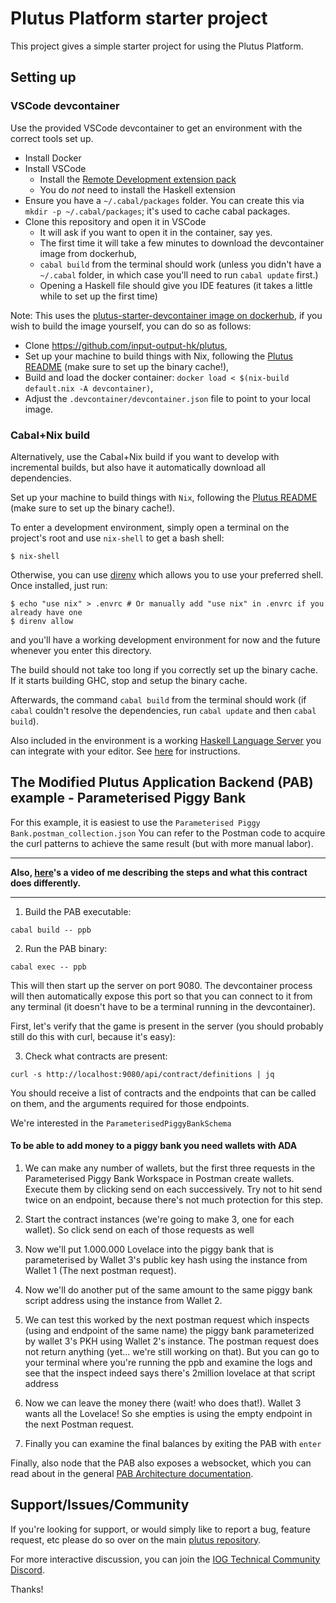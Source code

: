 # Plutus Platform starter project

This project gives a simple starter project for using the Plutus Platform.

## Setting up

### VSCode devcontainer

Use the provided VSCode devcontainer to get an environment with the correct tools set up.

- Install Docker
- Install VSCode
  - Install the [Remote Development extension pack](https://marketplace.visualstudio.com/items?itemName=ms-vscode-remote.vscode-remote-extensionpack)
  - You do *not* need to install the Haskell extension
- Ensure you have a `~/.cabal/packages` folder. You can create this via `mkdir -p ~/.cabal/packages`; it's used to cache cabal packages.
- Clone this repository and open it in VSCode
  - It will ask if you want to open it in the container, say yes.
  - The first time it will take a few minutes to download the devcontainer image from dockerhub,
  - `cabal build` from the terminal should work (unless you didn't have a `~/.cabal` folder, in which case you'll need to run `cabal update` first.)
  - Opening a Haskell file should give you IDE features (it takes a little while to set up the first time)

Note: This uses the [plutus-starter-devcontainer image on dockerhub](https://hub.docker.com/r/inputoutput/plutus-starter-devcontainer), if
you wish to build the image yourself, you can do so as follows:
  - Clone https://github.com/input-output-hk/plutus,
  - Set up your machine to build things with Nix, following the [Plutus README](https://github.com/input-output-hk/plutus/blob/master/README.adoc) (make sure to set up the binary cache!),
  - Build and load the docker container: `docker load < $(nix-build default.nix -A devcontainer)`,
  - Adjust the `.devcontainer/devcontainer.json` file to point to your local image.

### Cabal+Nix build

Alternatively, use the Cabal+Nix build if you want to develop with incremental builds, but also have it automatically download all dependencies.

Set up your machine to build things with `Nix`, following the [Plutus README](https://github.com/input-output-hk/plutus/blob/master/README.adoc) (make sure to set up the binary cache!).

To enter a development environment, simply open a terminal on the project's root and use `nix-shell` to get a bash shell:

```
$ nix-shell
```

Otherwise, you can use [direnv](https://github.com/direnv/direnv) which allows you to use your preferred shell. Once installed, just run:

```
$ echo "use nix" > .envrc # Or manually add "use nix" in .envrc if you already have one
$ direnv allow
```

and you'll have a working development environment for now and the future whenever you enter this directory.

The build should not take too long if you correctly set up the binary cache. If it starts building GHC, stop and setup the binary cache.

Afterwards, the command `cabal build` from the terminal should work (if `cabal` couldn't resolve the dependencies, run `cabal update` and then `cabal build`).

Also included in the environment is a working [Haskell Language Server](https://github.com/haskell/haskell-language-server) you can integrate with your editor.
See [here](https://github.com/haskell/haskell-language-server#configuring-your-editor) for instructions.

## The Modified Plutus Application Backend (PAB) example - Parameterised Piggy Bank

For this example, it is easiest to use the `Parameterised Piggy Bank.postman_collection.json`
You can refer to the Postman code to acquire the curl patterns to achieve the same result (but with more manual labor).

---
**Also, [here](https://youtu.be/deUxZvxzNPA)'s a video of me describing the steps and what this contract does differently.**

---


1. Build the PAB executable:

```
cabal build -- ppb
```

2. Run the PAB binary:

```
cabal exec -- ppb
````

This will then start up the server on port 9080. The devcontainer process will then automatically expose this port so that you can connect to it from any terminal (it doesn't have to be a terminal running in the devcontainer).

First, let's verify that the game is present in the server (you should probably still do this with curl, because it's easy):

3. Check what contracts are present:

```
curl -s http://localhost:9080/api/contract/definitions | jq
```

You should receive a list of contracts and the endpoints that can be called on them, and the arguments
required for those endpoints.

We're interested in the `ParameterisedPiggyBankSchema`
#### To be able to add money to a piggy bank you need wallets with ADA

1. We can make any number of wallets, but the first three requests in the Parameterised Piggy Bank Workspace in Postman create wallets. Execute them by clicking send on each successively. Try not to hit send twice on an endpoint, because there's not much protection for this step.

2. Start the contract instances (we're going to make 3, one for each wallet). So click send on each of those requests as well

3. Now we'll put 1.000.000 Lovelace into the piggy bank that is parameterised by Wallet 3's public key hash using the instance from Wallet 1 (The next postman request).

4. Now we'll do another put of the same amount to the same piggy bank script address using the instance from Wallet 2.

5. We can test this worked by the next postman request which inspects (using and endpoint of the same name) the piggy bank parameterized by wallet 3's PKH using Wallet 2's instance. The postman request does not return anything (yet... we're still working on that). But you can go to your terminal where you're running the ppb and examine the logs and see that the inspect indeed says there's 2million lovelace at that script address

6. Now we can leave the money there (wait! who does that!). Wallet 3 wants all the Lovelace! So she empties is using the empty endpoint in the next Postman request.

7. Finally you can examine the final balances by exiting the PAB with `enter`


Finally, also node that the PAB also exposes a websocket, which you can read about in
the general [PAB Architecture documentation](https://github.com/input-output-hk/plutus/blob/master/plutus-pab/ARCHITECTURE.adoc).


## Support/Issues/Community

If you're looking for support, or would simply like to report a bug, feature
request, etc please do so over on the main [plutus
repository](https://github.com/input-output-hk/plutus).

For more interactive discussion, you can join the [IOG Technical Community
Discord](https://discord.gg/sSF5gmDBYg).

Thanks!

